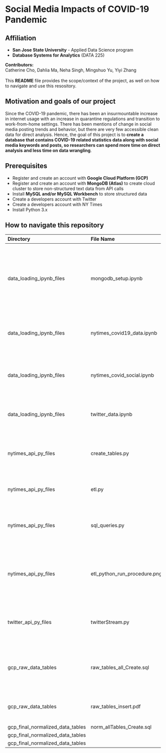 # Social Media Impacts of COVID-19 Pandemic

## Affiliation
* **San Jose State University** - Applied Data Science program
* **Database Systems for Analytics** (DATA 225)

**Contributors:**<br>
Catherine Cho, Dahlia Ma, Neha Singh, Mingshuo Yu, Yiyi Zhang 
<br><br>
This **README** file provides the scope/context of the project, as well on how to navigate and use this resository.

## Motivation and goals of our project
Since the COVID-19 pandemic, there has been an insurmountable increase in internet usage with an increase in quarantine regulations and transition to work-from-home settings. There has been mentions of change in social media posting trends and behavior, but there are very few accessible clean data for direct analysis. Hence, the goal of this project is to **create a database that contains COVID-19 related statistics data along with social media keywords and posts, so researchers can spend more time on direct analysis and less time on data wrangling**.

## Prerequisites
* Register and create an account with **Google Cloud Platform (GCP)**
* Register and create an account with **MongoDB (Atlas)** to create cloud cluster to store non-structured text data from API calls
* Install **MySQL and/or MySQL Workbench** to store structured data
* Create a developers account with Twitter
* Create a developers account with NY Times
* Install Python 3.x

## How to navigate this repository
| Directory | File Name | Description |
| :-------- | :-------- | :---------- |
| data_loading_ipynb_files | mongodb_setup.ipynb | contains Python code that connects to MongoDB cloud cluster database (using a JSON file as example)  |
| data_loading_ipynb_files | nytimes_covid19_data.ipynb | contains Python code that loads NY Times COVID-19 stats data |
| data_loading_ipynb_files | nytimes_covid_social.ipynb | contains Python code to call NY Times API and loads data from call |
| data_loading_ipynb_files  | twitter_data.ipynb | contains Python code used to load CSV Twitter data  |
| nytimes_api_py_files | create_tables.py | Python file that runs data definition (DDL) queries in MySQL |
| nytimes_api_py_files | etl.py | Python file that performs ETL |
| nytimes_api_py_files | sql_queries.py | Python file that contains data manipulation (DML) SQL queries  |
| nytimes_api_py_files | etl_python_run_procedure.png | a screenshot showing how to execute the python files in command line |
| twitter_api_py_files | twitterStream.py | Python file that connects to Twitter using API (not used in project) |
| gcp_raw_data_tables | raw_tables_all_Create.sql | SQL file that contains DDL statements to insert raw data into GCP |
| gcp_raw_data_tables | raw_tables_insert.pdf | a PDF that shows the steps to import data into GCP |
| gcp_final_normalized_data_tables | norm_allTables_Create.sql |  |
| gcp_final_normalized_data_tables |  |  |
| gcp_final_normalized_data_tables |  |  |